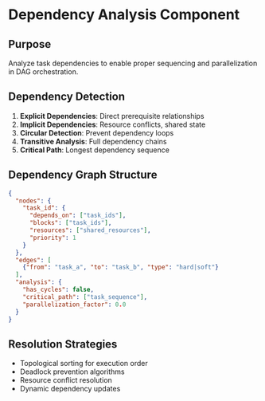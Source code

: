 # Dependency Analysis Component

## Purpose
Analyze task dependencies to enable proper sequencing and parallelization in DAG orchestration.

## Dependency Detection
1. **Explicit Dependencies**: Direct prerequisite relationships
2. **Implicit Dependencies**: Resource conflicts, shared state
3. **Circular Detection**: Prevent dependency loops
4. **Transitive Analysis**: Full dependency chains
5. **Critical Path**: Longest dependency sequence

## Dependency Graph Structure
```json
{
  "nodes": {
    "task_id": {
      "depends_on": ["task_ids"],
      "blocks": ["task_ids"],
      "resources": ["shared_resources"],
      "priority": 1
    }
  },
  "edges": [
    {"from": "task_a", "to": "task_b", "type": "hard|soft"}
  ],
  "analysis": {
    "has_cycles": false,
    "critical_path": ["task_sequence"],
    "parallelization_factor": 0.0
  }
}
```

## Resolution Strategies
- Topological sorting for execution order
- Deadlock prevention algorithms
- Resource conflict resolution
- Dynamic dependency updates